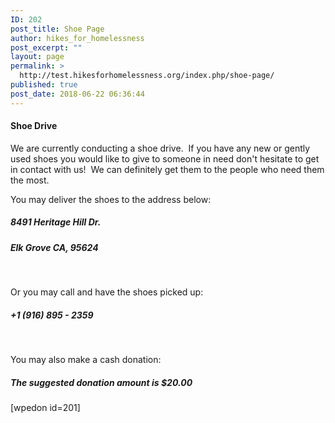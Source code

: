 ```yaml
---
ID: 202
post_title: Shoe Page
author: hikes_for_homelessness
post_excerpt: ""
layout: page
permalink: >
  http://test.hikesforhomelessness.org/index.php/shoe-page/
published: true
post_date: 2018-06-22 06:36:44
---
```

<h4>Shoe Drive</h4>
We are currently conducting a shoe drive.  If you have any new or gently used shoes you would like to give to someone in need don't hesitate to get in contact with us!  We can definitely get them to the people who need them the most.

You may deliver the shoes to the address below:
<h5>8491 Heritage Hill Dr.</h5>
<h5>Elk Grove CA, 95624</h5>
&nbsp;

Or you may call and have the shoes picked up:
<h5>+1 (916) 895 - 2359</h5>
&nbsp;

You may also make a cash donation:
<h5>The suggested donation amount is $20.00</h5>
[wpedon id=201]